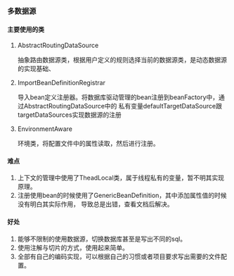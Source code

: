 ### 多数据源
#### 主要使用的类

1. AbstractRoutingDataSource

    抽象路由数据源类，根据用户定义的规则选择当前的数据源类，是动态数据源的实现基础、
2. ImportBeanDefinitionRegistrar
    
    导入bean定义注册器。将数据库驱动管理的bean注册到beanFactory中，通过AbstractRoutingDataSource中的
    私有变量defaultTargetDataSource跟targetDataSources实现数据源的注册
3. EnvironmentAware

    环境类，将配置文件中的属性读取，然后进行注册。
#### 难点

1. 上下文的管理中使用了TheadLocal类，属于线程私有的变量，暂不明其实现原理。
2. 注册使用bean的时候使用了GenericBeanDefinition，其中添加属性值的时候没有明白其实际作用，
导致总是出错，查看文档后解决。
#### 好处

1. 能够不限制的使用数据源，切换数据库甚至是写出不同的sql。
2. 使用注解与切片的方式，使用起来简单。
3. 全部有自己的编码实现，可以根据自己的习惯或者项目要求写出需要的文件配置。